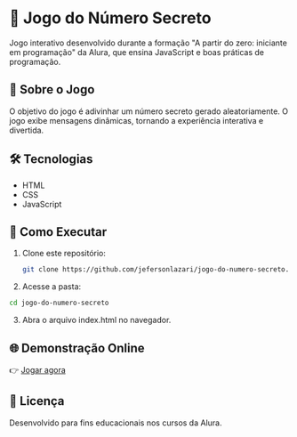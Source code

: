 # 🎲 Jogo do Número Secreto
Jogo interativo desenvolvido durante a formação "A partir do zero: iniciante em programação" da Alura, que ensina JavaScript e boas práticas de programação.

## 🚀 Sobre o Jogo
O objetivo do jogo é adivinhar um número secreto gerado aleatoriamente. O jogo exibe mensagens dinâmicas, tornando a experiência interativa e divertida.


## 🛠️ Tecnologias
- HTML
- CSS
- JavaScript

## 📂 Como Executar
1. Clone este repositório:
   ```bash
   git clone https://github.com/jefersonlazari/jogo-do-numero-secreto.git
2. Acesse a pasta:
 ```bash
cd jogo-do-numero-secreto
```
3. Abra o arquivo index.html no navegador.

## 🌐 Demonstração Online
👉 [Jogar agora](https://jogo-do-numero-secreto-phi-lac.vercel.app/)

## 📜 Licença
Desenvolvido para fins educacionais nos cursos da Alura.

